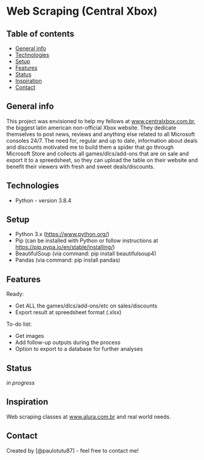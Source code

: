 # Web Scraping (Central Xbox)

## Table of contents
* [General info](#general-info)
* [Technologies](#technologies)
* [Setup](#setup)
* [Features](#features)
* [Status](#status)
* [Inspiration](#inspiration)
* [Contact](#contact)

## General info
This project was envisioned to help my fellows at www.centralxbox.com.br, the biggest latin american non-official Xbox website. They dedicate themselves to post news, reviews and anything else related to all Microsoft consoles 24/7.
The need for, regular and up to date, information about deals and discounts motivated me to build them a spider that go through Microsoft Store and collects all games/dlcs/add-ons that are on sale and export it to a spreedsheet, so they can upload the table on their website and benefit their viewers with fresh and sweet deals/discounts.

## Technologies
* Python - version 3.8.4

## Setup
* Python 3.x (https://www.python.org/)
* Pip (can be installed with Python or follow instructions at https://pip.pypa.io/en/stable/installing/)
* BeautifulSoup (via command: pip install beautifulsoup4)
* Pandas (via command: pip install pandas)

## Features
Ready:
* Get ALL the games/dlcs/add-ons/etc on sales/discounts
* Export result at spreedsheet format (.xlsx)

To-do list:
* Get images
* Add follow-up outputs during the process 
* Option to export to a database for further analyses

## Status
_in progress_

## Inspiration
Web scraping classes at www.alura.com.br and real world needs.

## Contact
Created by [@paulotutu87] - feel free to contact me!